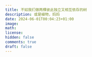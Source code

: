 ```yaml
---
title: 不如我们做两棵彼此独立又相互依存的树
description: 或是植物，妈妈
date: 2024-06-01T00:04:23+01:00
image: 
math: 
license: 
hidden: false
comments: true
draft: false
---
```

